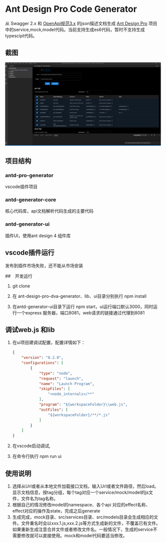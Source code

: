 # Ant Design Pro Code Generator

从 Swagger 2.x 和 [OpenApi规范3.x](https://swagger.io/specification/) 的json描述文档生成 [Ant Design Pro](https://pro.ant.design/index-cn) 项目中的service,mock,model代码。当前支持生成es6代码，暂时不支持生成typescipt代码。

## 截图

![截图](https://github.com/garrett12138/antd-pro-generator/blob/master/screen_shot.png)

## 项目结构

### antd-pro-generator

vscode插件项目

### antd-generator-core

核心代码库，api文档解析代码生成的主要代码

### antd-generator-ui

插件UI，使用ant design 4 组件库



## vscode插件运行

发布到插件市场失败，还不能从市场安装

##　开发运行

1. git clone 

2. 在 ant-design-pro-dva-generator、lib、ui目录分别执行 npm install

3. 在antd-generator-ui目录下运行 npm start，ui运行端口默认3000，同时运行一个express 服务器，端口8081，web请求的链接通过代理到8081

## 调试web.js 和lib

   1. 在ui项目建调试配置，配置详情如下：

      ```json
      {
          "version": "0.2.0",
          "configurations": [
              {
                  "type": "node",
                  "request": "launch",
                  "name": "Launch Program",
                  "skipFiles": [
                      "<node_internals>/**"
                  ],
                  "program": "${workspaceFolder}\\web.js",
                  "outFiles": [
                      "${workspaceFolder}/**/*.js"
                  ]
              }
          ]
      }
      ```

      

   2. 在vscode启动调试,

   3. 在命令行执行 npm run ui

## 使用说明

1. 选择从Url或者从本地文件加载接口文档，输入Url或者文件路径，然后load。显示文档信息，按tag分组，每个tag对应一个service/mock/model的js文件，文件名为tag名称。
2. 根据自己的情况修改model的namespace、各个api 对应的effect名称、effect对应的操作及state，完成之后generate
3. 生成完成，mock目录、src/services目录、src/models目录会生成相应的文件。文件重名时会以xxx.1.js,xxx.2.js等方式生成新的文件，不覆盖已有文件。如果重新生成注意合并文件或者修改文件名。一般情况下，生成的service不需要修改就可以直接使用。mock和model代码要适当修改。



 

